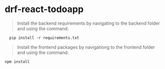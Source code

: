 # drf-react-todoapp

> Install the backend requirements by navigating to the backend folder and using the command:
```
  pip install -r requirements.txt
```

> Install the frontend packages by navigationg to the frontend folder and using the command:
 ```
 npm install
 ```
